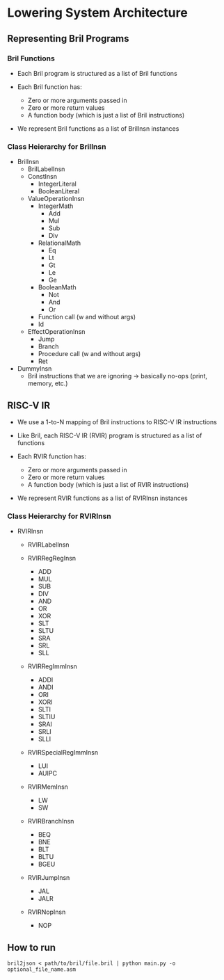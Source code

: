 # Lowering System Architecture

## Representing Bril Programs

### Bril Functions

- Each Bril program is structured as a list of Bril functions

- Each Bril function has:
  - Zero or more arguments passed in
  - Zero or more return values
  - A function body (which is just a list of Bril instructions)
- We represent Bril functions as a list of BrilInsn instances

### Class Heierarchy for BrilInsn

- BrilInsn
  - BrilLabelInsn
  - ConstInsn
    - IntegerLiteral
    - BooleanLiteral
  - ValueOperationInsn
    - IntegerMath
      - Add
      - Mul
      - Sub
      - Div
    - RelationalMath
      - Eq
      - Lt
      - Gt
      - Le
      - Ge
    - BooleanMath
      - Not
      - And
      - Or
    - Function call (w and without args)
    - Id
  - EffectOperationInsn
    - Jump
    - Branch
    - Procedure call (w and without args)
    - Ret
- DummyInsn
  - Bril instructions that we are ignoring -> basically no-ops (print, memory, etc.)

## RISC-V IR

- We use a 1-to-N mapping of Bril instructions to RISC-V IR instructions

- Like Bril, each RISC-V IR (RVIR) program is structured as a list of functions
- Each RVIR function has:
  - Zero or more arguments passed in
  - Zero or more return values
  - A function body (which is just a list of RVIR instructions)
- We represent RVIR functions as a list of RVIRInsn instances

### Class Heierarchy for RVIRInsn

- RVIRInsn
  - RVIRLabelInsn
  - RVIRRegRegInsn
    - ADD
    - MUL
    - SUB
    - DIV
    - AND
    - OR
    - XOR
    - SLT
    - SLTU
    - SRA
    - SRL
    - SLL

  - RVIRRegImmInsn
    - ADDI
    - ANDI
    - ORI
    - XORI
    - SLTI
    - SLTIU
    - SRAI
    - SRLI
    - SLLI

  - RVIRSpecialRegImmInsn
    - LUI
    - AUIPC

  - RVIRMemInsn
    - LW
    - SW

  - RVIRBranchInsn
    - BEQ
    - BNE
    - BLT
    - BLTU
    - BGEU

  - RVIRJumpInsn
    - JAL
    - JALR

  - RVIRNopInsn
    - NOP

## How to run

`bril2json < path/to/bril/file.bril | python main.py -o optional_file_name.asm`
